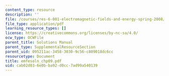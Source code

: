 ```yaml
---
content_type: resource
description: ''
file: /courses/res-6-001-electromagnetic-fields-and-energy-spring-2008/cab02d036e0bba92d0cc7ad99a540139_emfesoln_chp09.pdf
file_type: application/pdf
learning_resource_types: []
license: https://creativecommons.org/licenses/by-nc-sa/4.0/
ocw_type: OCWFile
parent_title: Solutions Manual
parent_type: SupplementalResourceSection
parent_uid: 095211ac-3458-3030-9c56-c809018dc6cc
resourcetype: Document
title: emfesoln_chp09.pdf
uid: cab02d03-6e0b-ba92-d0cc-7ad99a540139
---
```

